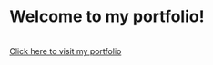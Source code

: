 <h1> Welcome to my portfolio!</h1>
<br>
<a href="[url](https://riccardoboe.github.io/index.html)"> Click here to visit my portfolio </a>

